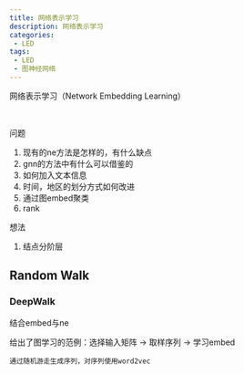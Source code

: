 ```yaml
---
title: 网络表示学习
description: 网络表示学习
categories:
 - LED
tags:
 - LED
 - 图神经网络
---
```


网络表示学习（Network Embedding Learning）

<br />

<!--more-->

问题

1. 现有的ne方法是怎样的，有什么缺点
2. gnn的方法中有什么可以借鉴的
3. 如何加入文本信息
4. 时间，地区的划分方式如何改进
5. 通过图embed聚类
6. rank

想法

1. 结点分阶层



## Random Walk

### DeepWalk

结合embed与ne

给出了图学习的范例：选择输入矩阵 -> 取样序列 -> 学习embed

```
通过随机游走生成序列，对序列使用word2vec
```
